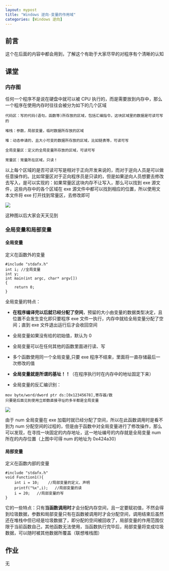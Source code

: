 ```yaml
---
layout: mypost
title: "Windows 逆向-变量的作用域"
categories: [Windows 逆向]
---
```


## 前言

这个在后面的内容中都会用到，了解这个有助于大家尽早的对程序有个清晰的认知

## 课堂

### 内存图

任何一个程序不是说在硬盘中就可以被 CPU 执行的，而是需要放到内存中，那么一个程序在使用内存时往往会被分为如下的几个区域

```
代码区：写的代码(语句，函数等)所存放的区域，包括汇编指令，这块区域里的数据是可读可写的

堆栈：参数，局部变量，临时数据所存放的区域

堆：动态申请的，且大小可变的数据所存放的区域，比如链表等，可读可写

全局变量区：定义的全局变量所存放的区域，可读可写

常量区：常量所在区域，只读！
```

以上每个区域的是否可读可写是相对于正向开发来说的，而对于逆向人员是可以做任意操作的。比如常量区对于正向程序员是只读的，但是如果逆向人员想要去修改去写入，是可以实现的：如果常量区这块内存不让写入，那么可以找到 exe 源文件，这些内存中的各个区域在 exe 源文件中都可以找到相应的位置，所以使用文本文件将 exe 打开找到常量区，去修改即可

![](image-43-1024x821.png)

这种图以后大家会天天见到

### 全局变量和局部变量

#### 全局变量

定义在函数外的变量

```
#include "stdafx.h"
int i; //全局变量
int y;
int main(int argc, char* argv[])
{
	return 0;
}
```

全局变量的特点：

- **在程序编译完以后就已经分配了空间**，预留的大小由变量的数据类型决定，且位置不会发生变化即只要程序 exe 文件一执行，内存中就给全局变量分配了空间；直到 exe 文件退出运行后才会收回空间

- 全局变量如果没有给的初始值，默认为 0

- 全局变量可以在任何其他的函数里面进行读、写

- 多个函数使用同一个全局变量,只要 exe 程序不结束，里面将一直存储最后一次修改的值

- **全局变量就是所谓的基址！！**（在程序执行时在内存中的地址固定下来）

- 全局变量的反汇编识别：

```
mov byte/word/dword ptr ds:[0x12345678],寄存器/数
只要是后面见到使用立即数直接寻址的多半都是全局变量
```

![](image-44.png)

由于 num 全局变量在 exe 加载时就已经分配了空间，所以在此函数调用时是看不到为 num 分配空间的过程的，但是由于函数中对全局变量进行了修改操作，那么可以发现，在寻找一块固定的内存地址，这一地址编号的内存就是全局变量 num 所在的内存位置（上图中可得 num 的地址为 0x424a30）

#### 局部变量

定义在函数内部的变量

```
#include "stdafx.h"
void Function1(){
	int i = 10;	   //局部变量的定义、声明
	printf("%x",i);	  //局部变量的读
	i = 20;   //局部变量的写
}
```

它的一些特点：只有**当函数调用时**才会分配内存空间，且一定要赋初值，不然会得到垃圾数据，参数和局部变量只有在函数被调用时才会分配空间，调用结束后虽然还在堆栈中但已经是垃圾数据了，即分配的空间被回收了，局部变量的作用范围仅限于当前函数自己，其他函数无法使用，当函数执行完毕后，局部变量将变成垃圾数据，可以随时被其他数据所覆盖（联想堆栈图）

## 作业

无